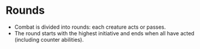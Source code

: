 # Rounds

- Combat is divided into rounds: each creature acts or passes.
- The round starts with the highest initiative and ends when all have acted (including counter abilities).
